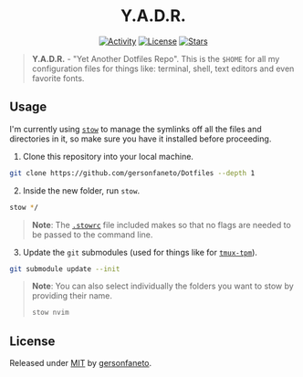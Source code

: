 <h1 align="center">
    Y.A.D.R.
</h1>

<div align="center">

[![Activity](https://img.shields.io/github/last-commit/gersonfaneto/YADR?style=for-the-badge&logo=git)](https://github.com/gersonfaneto/YADR/commit/main)
[![License](https://img.shields.io/github/license/gersonfaneto/YADR?style=for-the-badge)](https://github.com/gersonfaneto/YADR/blob/main/LICENSE)
[![Stars](https://img.shields.io/github/stars/gersonfaneto/YADR?style=for-the-badge&logo=github)](https://github.com/gersonfaneto/YADR)

</div>

> __Y.A.D.R.__ - "Yet Another Dotfiles Repo". This is the `$HOME` for all my configuration files for things like:
> terminal, shell, text editors and even favorite fonts.

## Usage

I'm currently using [`stow`](https://www.gnu.org/software/stow/) to manage the symlinks off all the
files and directories in it, so make sure you have it installed before proceeding.

1. Clone this repository into your local machine.

```bash
git clone https://github.com/gersonfaneto/Dotfiles --depth 1
```

2. Inside the new folder, run `stow`.

```bash
stow */
```

> **Note**: The [`.stowrc`](https://github.com/gersonfaneto/YADR/blob/main/.stowrc) file included makes so that no 
> flags are needed to be passed to the command line.

3. Update the `git` submodules (used for things like for [`tmux-tpm`](https://github.com/tmux-plugins/tpm)).

```bash
git submodule update --init
```

> **Note**: You can also select individually the folders you want to stow by providing their name.
>
> ```bash
> stow nvim
> ```

## License

Released under [MIT](https://github.com/gersonfaneto/Dotfiles/blob/main/LICENSE) by [gersonfaneto](https://github.com/gersonfaneto).
